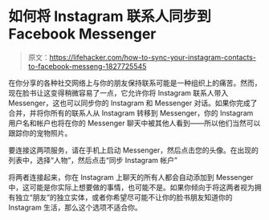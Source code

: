 # 如何将 Instagram 联系人同步到 Facebook Messenger

> 原文：<https://lifehacker.com/how-to-sync-your-instagram-contacts-to-facebook-messeng-1827725545>

在你分享的各种社交网络上与你的朋友保持联系可能是一种组织上的痛苦。然而，现在脸书让这变得稍微容易了一点，它允许你将 Instagram 联系人带入 Messenger，这也可以同步你的 Instagram 和 Messenger 对话。如果你完成了合并，并将你所有的联系人从 Instagram 转移到 Messenger，你的 Instagram 用户名和帐户也将在你的 Messenger 聊天中被其他人看到——所以他们当然可以跟踪你的宠物照片。



要连接这两项服务，请在手机上启动 Messenger，然后点击您的头像。在出现的列表中，选择“人物”，然后点击“同步 Instagram 帐户”

将两者连接起来，你在 Instagram 上聊天的所有人都会自动添加到 Messenger 中，这可能是你实际上想要做的事情，也可能不是。如果你倾向于将这两者视为拥有独立“朋友”的独立实体，或者你希望尽可能不让你的脸书朋友知道你的 Instagram 生活，那么这个选项不适合你。